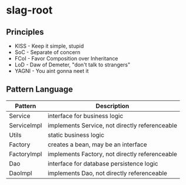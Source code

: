 # slag-root

## Principles
* KISS - Keep it simple, stupid
* SoC - Separate of concern
* FCoI - Favor Composition over Inheritance
* LoD - Daw of Demeter, "don't talk to strangers"
* YAGNI - You aint gonna neet it

## Pattern Language
|Pattern|Description|
|-------|-----------|
|Service|interface for business logic|
|ServiceImpl|implements Service, not directly referenceable|
|Utils|static business logic|
|Factory|creates a bean, may be an interface|
|FactoryImpl|implements Factory, not directly referenceable|
|Dao|interface for database persistence logic|
|DaoImpl|implements Dao, not directly referenceable|
